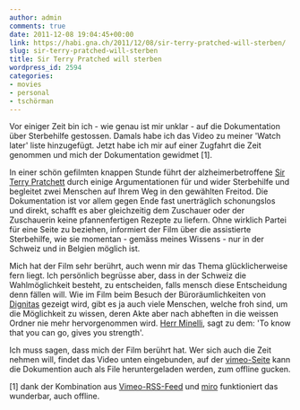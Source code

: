 ```yaml
---
author: admin
comments: true
date: 2011-12-08 19:04:45+00:00
link: https://habi.gna.ch/2011/12/08/sir-terry-pratched-will-sterben/
slug: sir-terry-pratched-will-sterben
title: Sir Terry Pratched will sterben
wordpress_id: 2594
categories:
- movies
- personal
- tschörman
---
```


Vor einiger Zeit bin ich - wie genau ist mir unklar - auf die Dokumentation über Sterbehilfe gestossen. Damals habe ich das Video zu meiner 'Watch later' liste hinzugefügt. Jetzt habe ich mir auf einer Zugfahrt die Zeit genommen und mich der Dokumentation gewidmet [1].




In einer schön gefilmten knappen Stunde führt der alzheimerbetroffene [Sir Terry Pratchett](http://www.terrypratchett.co.uk/) durch einige Argumentationen für und wider Sterbehilfe und begleitet zwei Menschen auf Ihrem Weg in den gewählten Freitod. Die Dokumentation ist vor allem gegen Ende fast unerträglich schonungslos und direkt, schafft es aber gleichzeitig dem Zuschauer oder der Zuschauerin keine pfannenfertigen Rezepte zu liefern. Ohne wirklich Partei für eine Seite zu beziehen, informiert der Film über die assistierte Sterbehilfe, wie sie momentan - gemäss meines Wissens - nur in der Schweiz und in Belgien möglich ist.




Mich hat der Film sehr berührt, auch wenn mir das Thema glücklicherweise fern liegt. Ich persönlich begrüsse aber, dass in der Schweiz die Wahlmöglichkeit besteht, zu entscheiden, falls mensch diese Entscheidung denn fällen will. Wie im Film beim Besuch der Büroräumlichkeiten von [Dignitas](http://dignitas.ch/) gezeigt wird, gibt es ja auch viele Menschen, welche froh sind, um die Möglichkeit zu wissen, deren Akte aber nach abheften in die weissen Ordner nie mehr hervorgenommen wird. [Herr Minelli](http://en.wikipedia.org/wiki/Ludwig_Minelli), sagt zu dem: 'To know that you can go, gives you strength'.




Ich muss sagen, dass mich der Film berührt hat. Wer sich auch die Zeit nehmen will, findet das Video unten eingebunden, auf der [vimeo-Seite](https://vimeo.com/25239708) kann die Dokumention auch als File heruntergeladen werden, zum offline gucken.

[1] dank der Kombination aus [Vimeo-RSS-Feed](https://vimeo.com/habi/likes/) und [miro](http://www.getmiro.com/) funktioniert das wunderbar, auch offline.
